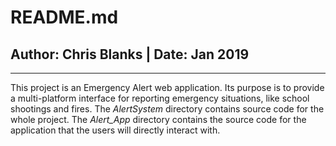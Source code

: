 # README.md
## Author: Chris Blanks | Date: Jan 2019
---
This project is an Emergency Alert web application. Its purpose is to provide a multi-platform interface for reporting emergency situations, like school shootings and fires. The *AlertSystem* directory contains source code for the whole project. The *Alert_App* directory contains the source code for the application that the users will directly interact with. 
